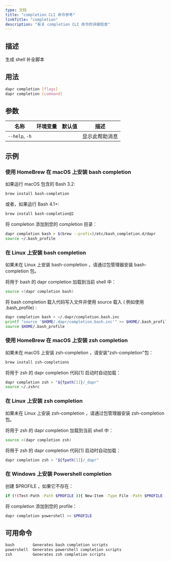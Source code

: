 ```yaml
---
type: 文档
title: "completion CLI 命令参考"
linkTitle: "completion"
description: "有关 completion CLI 命令的详细信息"
---
```


## 描述

生成 shell 补全脚本

## 用法

```bash
dapr completion [flags]
dapr completion [command]
```

## 参数

| 名称             | 环境变量 | 默认值 | 描述      |
| -------------- | ---- | --- | ------- |
| `--help`, `-h` |      |     | 显示此帮助消息 |

## 示例

### 使用 HomeBrew 在 macOS 上安装 bash completion

如果运行 macOS 包含的 Bash 3.2:
```bash
brew install bash-completion
```
或者，如果运行 Bash 4.1+:
```bash
brew install bash-completion@2
```
将 completion 添加到您的 completion 目录：
```bash
dapr completion bash > $(brew --prefix)/etc/bash_completion.d/dapr
source ~/.bash_profile
```

### 在 Linux 上安装 bash completion

如果未在 Linux 上安装 bash-completion ，请通过包管理器安装 bash-completion 包。

将用于 bash 的 dapr completion 加载到当前 shell 中：
```bash
source <(dapr completion bash)
```

将 bash completion 载入代码写入文件并使用 source 载入 ( 例如使用 .bash_profile) :
```bash
dapr completion bash > ~/.dapr/completion.bash.inc
printf "source '$HOME/.dapr/completion.bash.inc'" >> $HOME/.bash_profile
source $HOME/.bash_profile
```

### 使用 HomeBrew 在 macOS 上安装 zsh completion

如果未在 macOS 上安装 zsh-completion ，请安装"zsh-completion"包：
```bash
brew install zsh-completions
```

将用于 zsh 的 dapr completion 代码[1] 启动时自动加载：
```bash
dapr completion zsh > "${fpath[1]}/_dapr"
source ~/.zshrc
```

### 在 Linux 上安装 zsh completion

如果未在 Linux 上安装 zsh-completion ，请通过包管理器安装 zsh-completion 包。

将用于 zsh 的 dapr completion 加载到当前 shell 中：
```bash
source <(dapr completion zsh)
```

将用于 zsh 的 dapr completion 代码[1] 启动时自动加载：
```bash
dapr completion zsh > "${fpath[1]}/_dapr"
```

### 在 Windows 上安装 Powershell completion

创建 $PROFILE ，如果它不存在：
```bash
if (!(Test-Path -Path $PROFILE )){ New-Item -Type File -Path $PROFILE -Force }
```

将 completion 添加到您的 profile：
```bash
dapr completion powershell >> $PROFILE
```

## 可用命令

```txt
bash        Generates bash completion scripts
powershell  Generates powershell completion scripts
zsh         Generates zsh completion scripts
```
